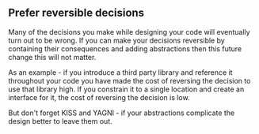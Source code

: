 ## Prefer reversible decisions

Many of the decisions you make while designing your code will eventually turn out to be wrong. If you can make your decisions reversible by containing their consequences and adding abstractions then this future change this will not matter.

As an example - if you introduce a third party library and reference it throughout your code you have made the cost of reversing the decision to use that library high. If you constrain it to a single location and create an interface for it, the cost of reversing the decision is low.

But don't forget KISS and YAGNI - if your abstractions complicate the design better to leave them out.
